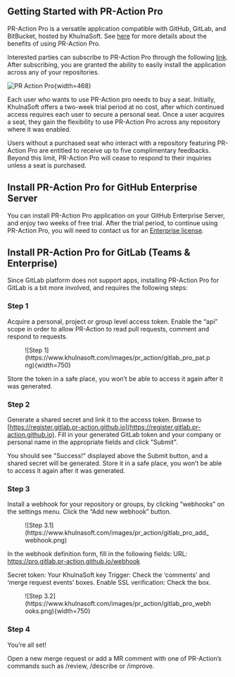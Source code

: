 
## Getting Started with PR-Action Pro

PR-Action Pro is a versatile application compatible with GitHub, GitLab, and BitBucket, hosted by KhulnaSoft.
See [here](https://pr-action.github.io/#pr-action-pro) for more details about the benefits of using PR-Action Pro.

Interested parties can subscribe to PR-Action Pro through the following [link](https://www.khulnasoft.com/pricing/). 
After subscribing, you are granted the ability to easily install the application across any of your repositories.

![PR Action Pro](https://khulnasoft.com/images/pr_action/pr_action_pro_install.png){width=468}

Each user who wants to use PR-Action pro needs to buy a seat. 
Initially, KhulnaSoft offers a two-week trial period at no cost, after which continued access requires each user to secure a personal seat.
Once a user acquires a seat, they gain the flexibility to use PR-Action Pro across any repository where it was enabled.

Users without a purchased seat who interact with a repository featuring PR-Action Pro are entitled to receive up to five complimentary feedbacks.
Beyond this limit, PR-Action Pro will cease to respond to their inquiries unless a seat is purchased.

## Install PR-Action Pro for GitHub Enterprise Server
You can install PR-Action Pro application on your GitHub Enterprise Server, and enjoy two weeks of free trial.
After the trial period, to continue using PR-Action Pro, you will need to contact us for an [Enterprise license](https://www.khulnasoft.com/pricing/).


## Install PR-Action Pro for GitLab (Teams & Enterprise)

Since GitLab platform does not support apps, installing PR-Action Pro for GitLab is a bit more involved, and requires the following steps:

### Step 1

Acquire a personal, project or group level access token. Enable the “api” scope in order to allow PR-Action to read pull requests, comment and respond to requests.

<figure markdown="1">
![Step 1](https://www.khulnasoft.com/images/pr_action/gitlab_pro_pat.png){width=750}
</figure>

Store the token in a safe place, you won’t be able to access it again after it was generated.

### Step 2

Generate a shared secret and link it to the access token. Browse to [https://register.gitlab.pr-action.github.io](https://register.gitlab.pr-action.github.io).
Fill in your generated GitLab token and your company or personal name in the appropriate fields and click "Submit".

You should see "Success!" displayed above the Submit button, and a shared secret will be generated. Store it in a safe place, you won’t be able to access it again after it was generated.

### Step 3

Install a webhook for your repository or groups, by clicking “webhooks” on the settings menu. Click the “Add new webhook” button.

<figure markdown="1">
![Step 3.1](https://www.khulnasoft.com/images/pr_action/gitlab_pro_add_webhook.png)
</figure>

In the webhook definition form, fill in the following fields:
URL: https://pro.gitlab.pr-action.github.io/webhook

Secret token: Your KhulnaSoft key
Trigger: Check the ‘comments’ and ‘merge request events’ boxes.
Enable SSL verification: Check the box.

<figure markdown="1">
![Step 3.2](https://www.khulnasoft.com/images/pr_action/gitlab_pro_webhooks.png){width=750}
</figure>

### Step 4

You’re all set!

Open a new merge request or add a MR comment with one of PR-Action’s commands such as /review, /describe or /improve.